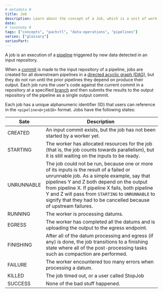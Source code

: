 ```yaml
---
# metadata # 
title: Job
description: Learn about the concept of a Job, which is a unit of work that is created by a pipeline.
date: 
# taxonomy #
tags: ["concepts", "pachctl", "data-operations", "pipelines"]
series: ["glossary"]
seriesPart:
--- 
```


A job is an execution of a [pipeline](../pipeline) triggered by new data detected in an input repository. 

When a [commit](../commit) is made to the input repository of a pipeline, jobs are created for all downstream pipelines in a [directed acyclic graph (DAG)](../dag), but they do not run until the prior pipelines they depend on produce their output. Each job runs the user's code against the current commit in a repository at a specified [branch](../branch) and then submits the results to the output repository of the pipeline as a single output commit.

Each job has a unique alphanumeric identifier (ID) that users can reference in the `<pipeline>@<jobID>` format. Jobs have the following states:

| Sate     | Description  |
| --------- | ------------ |
|CREATED| An input commit exists, but the job has not been started by a worker yet.|
|STARTING| The worker has allocated resources for the job (that is, the job counts towards parallelism), but it is still waiting on the inputs to be ready.|
|UNRUNNABLE|The job could not be run, because one or more of its inputs is the result of a failed or unrunnable job. As a simple example, say that pipelines Y and Z both depend on the output from pipeline X.  If pipeline X fails, both pipeline Y and Z will pass from `STARTING` to `UNRUNNABLE` to signify that they had to be cancelled because of upstream failures.|
|RUNNING|The worker is processing datums.|
|EGRESS|The worker has completed all the datums and is uploading the output to the egress endpoint.|
|FINISHING| After all of the datum processing and egress (if any) is done, the job transitions to a finishing state where all of the post-processing tasks such as compaction are performed.|
|FAILURE|The worker encountered too many errors when processing a datum.|
|KILLED|The job timed out, or a user called StopJob|
|SUCCESS| None of the bad stuff happened.| 



